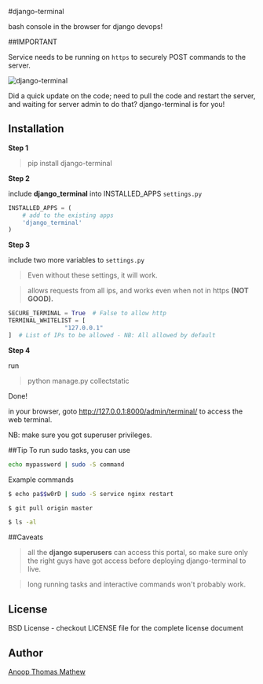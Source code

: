 #django-terminal

bash console in the browser for django devops!

##IMPORTANT

Service needs to be running on ```https``` to securely POST commands to the server. 

![django-terminal](https://raw.githubusercontent.com/assem-ch/django-terminal/master/django-terminal/static/images/screenshot.png)

Did a quick update on the code; need to pull the code and restart the server, and waiting for server admin to do that? 
django-terminal is for you!

## Installation

**Step 1**
> pip install django-terminal

**Step 2**

include __django_terminal__ into INSTALLED_APPS ```settings.py```

```python
INSTALLED_APPS = (
    # add to the existing apps
    'django_terminal'
)
```

**Step 3**

include two more variables to ```settings.py```

> Even without these settings, it will work.

> allows requests from all ips, and works even when not in https **(NOT GOOD).**

```python
SECURE_TERMINAL = True  # False to allow http
TERMINAL_WHITELIST = [
                "127.0.0.1"
]  # List of IPs to be allowed - NB: All allowed by default
```
**Step 4**

run
> python manage.py collectstatic

Done!

in your browser, goto http://127.0.0.1:8000/admin/terminal/ to access the web terminal.

NB: make sure you got superuser privileges.


##Tip
To run sudo tasks, you can use

```bash
echo mypassword | sudo -S command
```

Example commands 
```bash
$ echo pa$$w0rD | sudo -S service nginx restart

$ git pull origin master

$ ls -al
```

##Caveats

> all the **django superusers** can access this portal, so make sure only the right guys have got access before deploying django-terminal to live.

> long running tasks and interactive commands won't probably work.


## License

BSD License - checkout LICENSE file for the complete license document


## Author
[Anoop Thomas Mathew](https://twitter.com/atmb4u "atmb4u")
